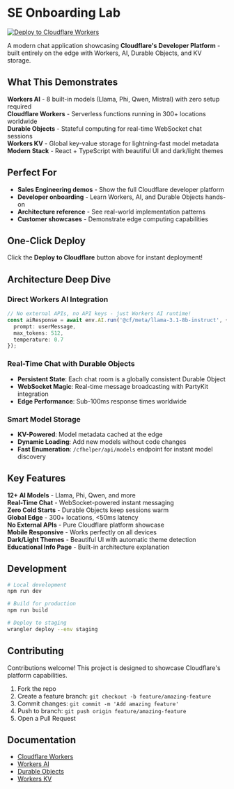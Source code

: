 # SE Onboarding Lab

[![Deploy to Cloudflare Workers](https://deploy.workers.cloudflare.com/button)](https://deploy.workers.cloudflare.com/?url=https://github.com/taslabs-net/seonboardinglab)

A modern chat application showcasing **Cloudflare's Developer Platform** - built entirely on the edge with Workers, AI, Durable Objects, and KV storage.

## What This Demonstrates
 
**Workers AI** - 8 built-in models (Llama, Phi, Qwen, Mistral) with zero setup required  
**Cloudflare Workers** - Serverless functions running in 300+ locations worldwide  
**Durable Objects** - Stateful computing for real-time WebSocket chat sessions  
**Workers KV** - Global key-value storage for lightning-fast model metadata  
**Modern Stack** - React + TypeScript with beautiful UI and dark/light themes  

## Perfect For

- **Sales Engineering demos** - Show the full Cloudflare developer platform
- **Developer onboarding** - Learn Workers, AI, and Durable Objects hands-on
- **Architecture reference** - See real-world implementation patterns
- **Customer showcases** - Demonstrate edge computing capabilities

## One-Click Deploy

Click the **Deploy to Cloudflare** button above for instant deployment!

## Architecture Deep Dive

### Direct Workers AI Integration
```typescript
// No external APIs, no API keys - just Workers AI runtime!
const aiResponse = await env.AI.run('@cf/meta/llama-3.1-8b-instruct', {
  prompt: userMessage,
  max_tokens: 512,
  temperature: 0.7
});
```

### Real-Time Chat with Durable Objects
- **Persistent State**: Each chat room is a globally consistent Durable Object
- **WebSocket Magic**: Real-time message broadcasting with PartyKit integration
- **Edge Performance**: Sub-100ms response times worldwide

### Smart Model Storage
- **KV-Powered**: Model metadata cached at the edge
- **Dynamic Loading**: Add new models without code changes
- **Fast Enumeration**: `/cfhelper/api/models` endpoint for instant model discovery

## Key Features

**12+ AI Models** - Llama, Phi, Qwen, and more  
**Real-Time Chat** - WebSocket-powered instant messaging  
**Zero Cold Starts** - Durable Objects keep sessions warm  
**Global Edge** - 300+ locations, <50ms latency  
**No External APIs** - Pure Cloudflare platform showcase  
**Mobile Responsive** - Works perfectly on all devices  
**Dark/Light Themes** - Beautiful UI with automatic theme detection  
**Educational Info Page** - Built-in architecture explanation  

## Development

```bash
# Local development
npm run dev

# Build for production
npm run build

# Deploy to staging
wrangler deploy --env staging
```



## Contributing

Contributions welcome! This project is designed to showcase Cloudflare's platform capabilities.

1. Fork the repo
2. Create a feature branch: `git checkout -b feature/amazing-feature`
3. Commit changes: `git commit -m 'Add amazing feature'`
4. Push to branch: `git push origin feature/amazing-feature`
5. Open a Pull Request

## Documentation

- [Cloudflare Workers](https://developers.cloudflare.com/workers/)
- [Workers AI](https://developers.cloudflare.com/workers-ai/)
- [Durable Objects](https://developers.cloudflare.com/durable-objects/)
- [Workers KV](https://developers.cloudflare.com/kv/)

